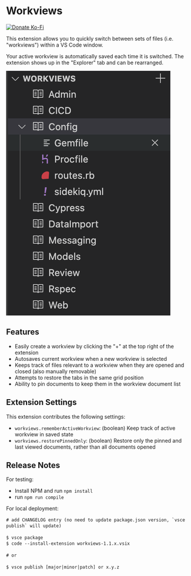 # Workviews

[![Donate Ko-Fi](https://img.shields.io/badge/donate-ko--fi-29abe0.svg?style=for-the-badge&logo=ko-fi)](https://ko-fi.com/agquick)

This extension allows you to quickly switch between sets of files (i.e. "workviews") within a VS Code window. 

Your active workview is automatically saved each time it is switched. The extension shows up in the "Explorer" tab and can be rearranged.

![Extension Preview](images/preview.png)

## Features

* Easily create a workview by clicking the "+" at the top right of the extension
* Autosaves current workview when a new workview is selected
* Keeps track of files relevant to a workview when they are opened and closed (also manually removable)
* Attempts to restore the tabs in the same grid position
* Ability to pin documents to keep them in the workview document list

## Extension Settings

This extension contributes the following settings:

* `workviews.rememberActiveWorkview`: (boolean) Keep track of active workview in saved state
* `workviews.restorePinnedOnly`: (boolean) Restore only the pinned and last viewed documents, rather than all documents opened

## Release Notes

For testing:

* Install NPM and run `npm install`
* run `npm run compile`

For local deployment:

```
# add CHANGELOG entry (no need to update package.json version, `vsce publish` will update)

$ vsce package
$ code --install-extension workviews-1.1.x.vsix

# or

$ vsce publish [major|minor|patch] or x.y.z
```